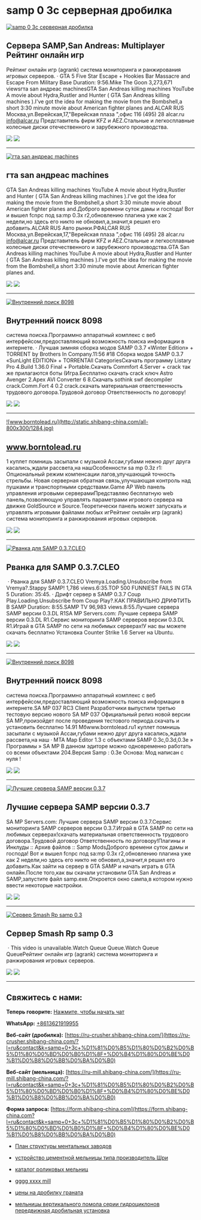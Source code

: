 # samp 0 3c серверная дробилка

<a href="https://swt.shibang-china.com/?l=ru&img&k=samp+0+3c+%D1%81%D0%B5%D1%80%D0%B2%D0%B5%D1%80%D0%BD%D0%B0%D1%8F+%D0%B4%D1%80%D0%BE%D0%B1%D0%B8%D0%BB%D0%BA%D0%B0" target="_blank">![samp 0 3c серверная дробилка](http://static.shibang-china.com/all-800x300/627.jpg)</a>

## Сервера SAMP,San Andreas: Multiplayer Рейтинг онлайн игр
Рейтинг онлайн игр (agrank) система мониторинга и ранжирования игровых серверов.&nbsp;&#0183;&#32;GTA 5 Five Star Escape + Hookies Bar Massacre and Escape From Military Base Duration: 9:56.Mike The Goon 3,273,671 viewsгта san андреас machinesGTA San Andreas killing machines YouTube A movie about Hydra,Rustler and Hunter ( GTA San Andreas killing machines ).I've got the idea for making the movie from the Bombshell,a short 3:30 minute movie about American fighter planes and.ALCAR RUS Москва,ул.Верейская,17,&quot;Верейская плаза &quot;,офис 116 (495) 28 alcar.ru info@alcar.ru Представитель фирм KFZ и AEZ.Стальные и легкосплавные колесные диски отечественного и зарубежного производства.


<a href="https://whatsapp.shibangsoft.com/WhatsApp.php" target="_blank" title="WhatsApp">![](http://static.shibang-china.com/icon/whatsapp.png)</a> <a href="https://swt.shibang-china.com/?l=ru&icon&k=samp+0+3c+%D1%81%D0%B5%D1%80%D0%B2%D0%B5%D1%80%D0%BD%D0%B0%D1%8F+%D0%B4%D1%80%D0%BE%D0%B1%D0%B8%D0%BB%D0%BA%D0%B0" target="_blank">![](http://static.shibang-china.com/icon/chat-ru.png)</a>

---

<a href="https://swt.shibang-china.com/?l=ru&img&k=samp+0+3c+%D1%81%D0%B5%D1%80%D0%B2%D0%B5%D1%80%D0%BD%D0%B0%D1%8F+%D0%B4%D1%80%D0%BE%D0%B1%D0%B8%D0%BB%D0%BA%D0%B0" target="_blank">![гта san андреас machines](http://static.shibang-china.com/all-800x300/1143.jpg)</a>

## гта san андреас machines
GTA San Andreas killing machines YouTube A movie about Hydra,Rustler and Hunter ( GTA San Andreas killing machines ).I've got the idea for making the movie from the Bombshell,a short 3:30 minute movie about American fighter planes and.Доброго времени суток дамы и господа! Вот и вышел fcnpc под sa:mp 0.3x r2,обновлению плагина уже как 2 недели,но здесь его никто не обновил,а,значит,я решил его добавить.ALCAR RUS Авто рынки.РФALCAR RUS Москва,ул.Верейская,17,&quot;Верейская плаза &quot;,офис 116 (495) 28 alcar.ru info@alcar.ru Представитель фирм KFZ и AEZ.Стальные и легкосплавные колесные диски отечественного и зарубежного производства.GTA San Andreas killing machines YouTube A movie about Hydra,Rustler and Hunter ( GTA San Andreas killing machines ).I've got the idea for making the movie from the Bombshell,a short 3:30 minute movie about American fighter planes and.


<a href="https://whatsapp.shibangsoft.com/WhatsApp.php" target="_blank" title="WhatsApp">![](http://static.shibang-china.com/icon/whatsapp.png)</a> <a href="https://swt.shibang-china.com/?l=ru&icon&k=samp+0+3c+%D1%81%D0%B5%D1%80%D0%B2%D0%B5%D1%80%D0%BD%D0%B0%D1%8F+%D0%B4%D1%80%D0%BE%D0%B1%D0%B8%D0%BB%D0%BA%D0%B0" target="_blank">![](http://static.shibang-china.com/icon/chat-ru.png)</a>

---

<a href="https://swt.shibang-china.com/?l=ru&img&k=samp+0+3c+%D1%81%D0%B5%D1%80%D0%B2%D0%B5%D1%80%D0%BD%D0%B0%D1%8F+%D0%B4%D1%80%D0%BE%D0%B1%D0%B8%D0%BB%D0%BA%D0%B0" target="_blank">![Внутренний поиск 8098](http://static.shibang-china.com/all-800x300/964.jpg)</a>

## Внутренний поиск 8098
cистема поиска.Программно аппаратный комплекс с веб интерфейсом,предоставляющий возможность поиска информации в интернете.&nbsp;&#0183;&#32;Лучшая зимняя сборка модов SAMP 0.3.7 &#171;Winter Edition&#187; + TORRENT by Brothers In Company.11:56 #18 Сборка модов SAMP 0.3.7 &#171;SunLight EDITION&#187; + TORRENTAll CategoriesСкачать программу Listary Pro 4.Build 1.36.0 Final + Portable.Скачать Commfort 4.Server + crack так же прилагаются боты (Игра.Бесплатно скачать crack ключ Astro Avenger 2.Apex AVI Converter 6 8.Скачать sothink swf decompiler crack.Comm.Fort 4 0.2 crack.скачать материальная ответственность трудового договора.Трудовой договор Ответственность по договору!


<a href="https://whatsapp.shibangsoft.com/WhatsApp.php" target="_blank" title="WhatsApp">![](http://static.shibang-china.com/icon/whatsapp.png)</a> <a href="https://swt.shibang-china.com/?l=ru&icon&k=samp+0+3c+%D1%81%D0%B5%D1%80%D0%B2%D0%B5%D1%80%D0%BD%D0%B0%D1%8F+%D0%B4%D1%80%D0%BE%D0%B1%D0%B8%D0%BB%D0%BA%D0%B0" target="_blank">![](http://static.shibang-china.com/icon/chat-ru.png)</a>

---

<a href="https://swt.shibang-china.com/?l=ru&img&k=samp+0+3c+%D1%81%D0%B5%D1%80%D0%B2%D0%B5%D1%80%D0%BD%D0%B0%D1%8F+%D0%B4%D1%80%D0%BE%D0%B1%D0%B8%D0%BB%D0%BA%D0%B0" target="_blank">![www.borntolead.ru](http://static.shibang-china.com/all-800x300/1284.jpg)</a>

## www.borntolead.ru
1 куплет помнишь засыпали с музыкой Ассаи,губами нежно друг друга касались,ждали рассвета,на нашОсобенности sa mp 0.3z r1: Опциональный режим компенсации лагов,улучшающий точность стрельбы. Новая серверная обратная связь,улучшающая контроль над пушками и транспортными средствами.Game AP Web панель управления игровыми серверамиПредставляю бесплатную web панель,позволяющую управлять параметрами игрового сервера на движке GoldSource и Source.Теоретически панель может запускать и управлять игровыми файлами любых игРейтинг онлайн игр (agrank) система мониторинга и ранжирования игровых серверов.


<a href="https://whatsapp.shibangsoft.com/WhatsApp.php" target="_blank" title="WhatsApp">![](http://static.shibang-china.com/icon/whatsapp.png)</a> <a href="https://swt.shibang-china.com/?l=ru&icon&k=samp+0+3c+%D1%81%D0%B5%D1%80%D0%B2%D0%B5%D1%80%D0%BD%D0%B0%D1%8F+%D0%B4%D1%80%D0%BE%D0%B1%D0%B8%D0%BB%D0%BA%D0%B0" target="_blank">![](http://static.shibang-china.com/icon/chat-ru.png)</a>

---

<a href="https://swt.shibang-china.com/?l=ru&img&k=samp+0+3c+%D1%81%D0%B5%D1%80%D0%B2%D0%B5%D1%80%D0%BD%D0%B0%D1%8F+%D0%B4%D1%80%D0%BE%D0%B1%D0%B8%D0%BB%D0%BA%D0%B0" target="_blank">![Рванка для SAMP 0.3.7.CLEO](http://static.shibang-china.com/all-800x300/1263.jpg)</a>

## Рванка для SAMP 0.3.7.CLEO
&nbsp;&#0183;&#32;Рванка для SAMP 0.3.7.CLEO Vremya.Loading.Unsubscribe from Vremya?.Stappy SAMP! 1,786 views.6:35.TOP 500 FUNNIEST FAILS IN GTA 5 Duration: 35:45.&nbsp;&#0183;&#32;Дрифт сервер в SAMP 0.3.7 Coup Play.Loading.Unsubscribe from Coup Play?.КАК ПРАВИЛЬНО ДРИФТИТЬ В SAMP Duration: 8:55.SAMP TV 96,983 views.8:55.Лучшие сервера SAMP версии 0.3.DL R1SA MP Servers.com: Лучшие сервера SAMP версии 0.3.DL R1.Сервис мониторинга SAMP серверов версии 0.3.DL R1.Играй в GTA SAMP по сети на любимых серверах!У нас вы можете скачать бесплатно Установка Counter Strike 1.6 Server на Ubuntu.


<a href="https://whatsapp.shibangsoft.com/WhatsApp.php" target="_blank" title="WhatsApp">![](http://static.shibang-china.com/icon/whatsapp.png)</a> <a href="https://swt.shibang-china.com/?l=ru&icon&k=samp+0+3c+%D1%81%D0%B5%D1%80%D0%B2%D0%B5%D1%80%D0%BD%D0%B0%D1%8F+%D0%B4%D1%80%D0%BE%D0%B1%D0%B8%D0%BB%D0%BA%D0%B0" target="_blank">![](http://static.shibang-china.com/icon/chat-ru.png)</a>

---

<a href="https://swt.shibang-china.com/?l=ru&img&k=samp+0+3c+%D1%81%D0%B5%D1%80%D0%B2%D0%B5%D1%80%D0%BD%D0%B0%D1%8F+%D0%B4%D1%80%D0%BE%D0%B1%D0%B8%D0%BB%D0%BA%D0%B0" target="_blank">![Внутренний поиск 8098](http://static.shibang-china.com/all-800x300/868.jpg)</a>

## Внутренний поиск 8098
cистема поиска.Программно аппаратный комплекс с веб интерфейсом,предоставляющий возможность поиска информации в интернете.SA MP 037 RC3 Client Разработчики выпустили третью тестовую версию нового SA MP 037 Официальный релиз новой версии SA MP,произойдет после проведения тестового периода.скачать и установить бесплатно 14.91 Мбwww.borntolead.ru1 куплет помнишь засыпали с музыкой Ассаи,губами нежно друг друга касались,ждали рассвета,на наш&nbsp;&#0183;&#32;MTA Map Editor 1.3 с объектами SAMP 0.3c,0.3d,0.3e &#187; Программы &#187; SA MP В данном эдиторе можно одновременно работать со всеми объектами 204.Версия Samp : 0.3e Основа: Мод написан с нуля !


<a href="https://whatsapp.shibangsoft.com/WhatsApp.php" target="_blank" title="WhatsApp">![](http://static.shibang-china.com/icon/whatsapp.png)</a> <a href="https://swt.shibang-china.com/?l=ru&icon&k=samp+0+3c+%D1%81%D0%B5%D1%80%D0%B2%D0%B5%D1%80%D0%BD%D0%B0%D1%8F+%D0%B4%D1%80%D0%BE%D0%B1%D0%B8%D0%BB%D0%BA%D0%B0" target="_blank">![](http://static.shibang-china.com/icon/chat-ru.png)</a>

---

<a href="https://swt.shibang-china.com/?l=ru&img&k=samp+0+3c+%D1%81%D0%B5%D1%80%D0%B2%D0%B5%D1%80%D0%BD%D0%B0%D1%8F+%D0%B4%D1%80%D0%BE%D0%B1%D0%B8%D0%BB%D0%BA%D0%B0" target="_blank">![Лучшие сервера SAMP версии 0.3.7](http://static.shibang-china.com/all-800x300/1327.jpg)</a>

## Лучшие сервера SAMP версии 0.3.7
SA MP Servers.com: Лучшие сервера SAMP версии 0.3.7.Сервис мониторинга SAMP серверов версии 0.3.7.Играй в GTA SAMP по сети на любимых серверах!скачать материальная ответственность трудового договора.Трудовой договор Ответственность по договору!Плагины и Инклуды :: Архив файлов :: Samp ModsДоброго времени суток дамы и господа! Вот и вышел fcnpc под sa:mp 0.3x r2,обновлению плагина уже как 2 недели,но здесь его никто не обновил,а,значит,я решил его добавить.Как зайти на сервер в GTA SAMP и начать играть в GTA онлайн.После того,как вы скачали установили GTA San Andreas и SAMP,запустите файл samp.exe.Откроется окно сампа,в котором нужно ввести некоторые настройки.


<a href="https://whatsapp.shibangsoft.com/WhatsApp.php" target="_blank" title="WhatsApp">![](http://static.shibang-china.com/icon/whatsapp.png)</a> <a href="https://swt.shibang-china.com/?l=ru&icon&k=samp+0+3c+%D1%81%D0%B5%D1%80%D0%B2%D0%B5%D1%80%D0%BD%D0%B0%D1%8F+%D0%B4%D1%80%D0%BE%D0%B1%D0%B8%D0%BB%D0%BA%D0%B0" target="_blank">![](http://static.shibang-china.com/icon/chat-ru.png)</a>

---

<a href="https://swt.shibang-china.com/?l=ru&img&k=samp+0+3c+%D1%81%D0%B5%D1%80%D0%B2%D0%B5%D1%80%D0%BD%D0%B0%D1%8F+%D0%B4%D1%80%D0%BE%D0%B1%D0%B8%D0%BB%D0%BA%D0%B0" target="_blank">![Сервер Smash Rp samp 0.3](http://static.shibang-china.com/all-800x300/1111.jpg)</a>

## Сервер Smash Rp samp 0.3
&nbsp;&#0183;&#32;This video is unavailable.Watch Queue Queue.Watch Queue QueueРейтинг онлайн игр (agrank) система мониторинга и ранжирования игровых серверов.

<a href="https://whatsapp.shibangsoft.com/WhatsApp.php" target="_blank" title="WhatsApp">![](http://static.shibang-china.com/icon/whatsapp.png)</a> <a href="https://swt.shibang-china.com/?l=ru&icon&k=samp+0+3c+%D1%81%D0%B5%D1%80%D0%B2%D0%B5%D1%80%D0%BD%D0%B0%D1%8F+%D0%B4%D1%80%D0%BE%D0%B1%D0%B8%D0%BB%D0%BA%D0%B0" target="_blank">![](http://static.shibang-china.com/icon/chat-ru.png)</a>

---
## Свяжитесь с нами:

**Теперь говорите:** [Нажмите, чтобы начать чат](https://swt.shibang-china.com?l=ru&contact&k=samp+0+3c+%D1%81%D0%B5%D1%80%D0%B2%D0%B5%D1%80%D0%BD%D0%B0%D1%8F+%D0%B4%D1%80%D0%BE%D0%B1%D0%B8%D0%BB%D0%BA%D0%B0)

**WhatsApp:**  [+8613621919955](https://whatsapp.shibangsoft.com/WhatsApp.php)

**Веб-сайт (дробилка):** [https://ru-crusher.shibang-china.com/](https://ru-crusher.shibang-china.com/?l=ru&contact&k=samp+0+3c+%D1%81%D0%B5%D1%80%D0%B2%D0%B5%D1%80%D0%BD%D0%B0%D1%8F+%D0%B4%D1%80%D0%BE%D0%B1%D0%B8%D0%BB%D0%BA%D0%B0)

**Веб-сайт (мельница):** [https://ru-mill.shibang-china.com/](https://ru-mill.shibang-china.com/?l=ru&contact&k=samp+0+3c+%D1%81%D0%B5%D1%80%D0%B2%D0%B5%D1%80%D0%BD%D0%B0%D1%8F+%D0%B4%D1%80%D0%BE%D0%B1%D0%B8%D0%BB%D0%BA%D0%B0)

**Форма запроса:** [https://form.shibang-china.com](https://form.shibang-china.com?l=ru&contact&k=samp+0+3c+%D1%81%D0%B5%D1%80%D0%B2%D0%B5%D1%80%D0%BD%D0%B0%D1%8F+%D0%B4%D1%80%D0%BE%D0%B1%D0%B8%D0%BB%D0%BA%D0%B0)

* [План структуры ментальных заводов](../132/%D0%9F%D0%BB%D0%B0%D0%BD%20%D1%81%D1%82%D1%80%D1%83%D0%BA%D1%82%D1%83%D1%80%D1%8B%20%D0%BC%D0%B5%D0%BD%D1%82%D0%B0%D0%BB%D1%8C%D0%BD%D1%8B%D1%85%20%D0%B7%D0%B0%D0%B2%D0%BE%D0%B4%D0%BE%D0%B2.md)

* [устройство цементной мельницы типа производитель Шри](../135/%D1%83%D1%81%D1%82%D1%80%D0%BE%D0%B9%D1%81%D1%82%D0%B2%D0%BE%20%D1%86%D0%B5%D0%BC%D0%B5%D0%BD%D1%82%D0%BD%D0%BE%D0%B9%20%D0%BC%D0%B5%D0%BB%D1%8C%D0%BD%D0%B8%D1%86%D1%8B%20%D1%82%D0%B8%D0%BF%D0%B0%20%D0%BF%D1%80%D0%BE%D0%B8%D0%B7%D0%B2%D0%BE%D0%B4%D0%B8%D1%82%D0%B5%D0%BB%D1%8C%20%D0%A8%D1%80%D0%B8.md)

* [каталог роликовых мельниц](../132/%D0%BA%D0%B0%D1%82%D0%B0%D0%BB%D0%BE%D0%B3%20%D1%80%D0%BE%D0%BB%D0%B8%D0%BA%D0%BE%D0%B2%D1%8B%D1%85%20%D0%BC%D0%B5%D0%BB%D1%8C%D0%BD%D0%B8%D1%86.md)

* [gggg xxxx mill](../133/gggg%20xxxx%20mill.md)

* [цены на дробилку граната](../133/%D1%86%D0%B5%D0%BD%D1%8B%20%D0%BD%D0%B0%20%D0%B4%D1%80%D0%BE%D0%B1%D0%B8%D0%BB%D0%BA%D1%83%20%D0%B3%D1%80%D0%B0%D0%BD%D0%B0%D1%82%D0%B0.md)

* [мельницы вертикального помола серии гидроциклонов передвижная дробильная установка](../135/%D0%BC%D0%B5%D0%BB%D1%8C%D0%BD%D0%B8%D1%86%D1%8B%20%D0%B2%D0%B5%D1%80%D1%82%D0%B8%D0%BA%D0%B0%D0%BB%D1%8C%D0%BD%D0%BE%D0%B3%D0%BE%20%D0%BF%D0%BE%D0%BC%D0%BE%D0%BB%D0%B0%20%D1%81%D0%B5%D1%80%D0%B8%D0%B8%20%D0%B3%D0%B8%D0%B4%D1%80%D0%BE%D1%86%D0%B8%D0%BA%D0%BB%D0%BE%D0%BD%D0%BE%D0%B2%20%D0%BF%D0%B5%D1%80%D0%B5%D0%B4%D0%B2%D0%B8%D0%B6%D0%BD%D0%B0%D1%8F%20%D0%B4%D1%80%D0%BE%D0%B1%D0%B8%D0%BB%D1%8C%D0%BD%D0%B0%D1%8F%20%D1%83%D1%81%D1%82%D0%B0%D0%BD%D0%BE%D0%B2%D0%BA%D0%B0.md)